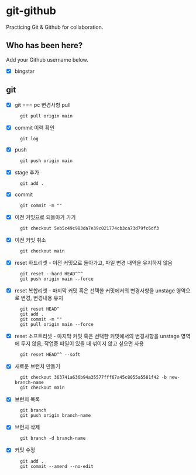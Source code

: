 # git-github

Practicing Git &amp; Github for collaboration.

## Who has been here?

Add your Github username below.

- [x] bingstar

## git

- [x] git === pc 변경사항 pull

        git pull origin main

- [x] commit 이력 확인

        git log

- [x] push

        git push origin main

- [x] stage 추가

        git add .

- [x] commit

        git commit -m ""

- [x] 이전 커밋으로 되돌아가 가기

        git checkout 5eb5c49c983da7e39c021774cb3ca73d79fc6df3

- [x] 이전 커밋 취소

        git checkout main

- [x] reset 하드리셋 - 이전 커밋으로 돌아가고, 파일 변경 내역을 유지하지 않음

        git reset --hard HEAD^^^
        git push origin main --force

- [x] reset 복합리셋 - 마지막 커밋 혹은 선택한 커밋에서의 변경사항을 unstage 영역으로 변경, 변경내용 유지

        git reset HEAD^
        git add .
        git commit -m ""
        git pull origin main --force

- [x] reset 소프트리셋 - 마지막 커밋 혹은 선택한 커밋에서의 변경사항을 unstage 영역에 두지 않음,
      작업중 파일이 있을 때 섞이지 않고 싶으면 사용

        git reset HEAD^^ --soft

- [x] 새로운 브런치 만들기

        git checkout 363741a636b94a35577fff67a45c8055a5581f42 -b new-branch-name
        git checkout main

- [x] 브런치 목록

        git branch
        git push origin branch-name

- [x] 브런치 삭제

        git branch -d branch-name

- [x] 커밋 수정

        git add .
        git commit --amend --no-edit
